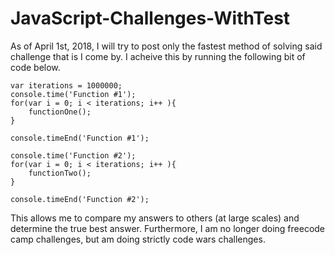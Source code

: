 # JavaScript-Challenges-WithTest

As of April 1st, 2018, I will try to post only the fastest method of solving said challenge that is I come by. I acheive this by 
running the following bit of code below.

    var iterations = 1000000;
    console.time('Function #1');
    for(var i = 0; i < iterations; i++ ){
        functionOne();
    }

    console.timeEnd('Function #1');

    console.time('Function #2');
    for(var i = 0; i < iterations; i++ ){
        functionTwo();
    }

    console.timeEnd('Function #2');
    
This allows me to compare my answers to others (at large scales) and determine the true best answer. Furthermore, I am no longer
doing freecode camp challenges, but am doing strictly code wars challenges.
